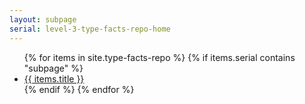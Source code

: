 ```yaml
---
layout: subpage
serial: level-3-type-facts-repo-home
--- 
```

<ul>
	{% for items in site.type-facts-repo %}
		{% if items.serial contains "subpage" %} 
			<li><a href="{{ items.url }}">{{ items.title }}</a></li>
		{% endif %}
	{% endfor %} 
</ul>
